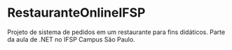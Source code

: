 # RestauranteOnlineIFSP
Projeto de sistema de pedidos em um restaurante para fins didáticos. Parte da aula de .NET no IFSP Campus São Paulo.
